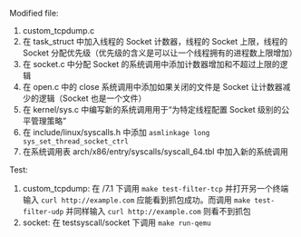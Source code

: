Modified file:
1. custom_tcpdump.c
2. 在 task_struct 中加入线程的 Socket 计数器，线程的 Socket 上限，线程的 Socket 分配优先级（优先级的含义是可以让一个线程拥有的进程数上限增加）
3. 在 socket.c 中分配 Socket 的系统调用中添加计数器增加和不超过上限的逻辑
4. 在 open.c 中的 close 系统调用中添加如果关闭的文件是 Socket 让计数器减少的逻辑（Socket 也是一个文件）
5. 在 kernel/sys.c 中编写新的系统调用用于“为特定线程配置 Socket 级别的公平管理策略”
6. 在 include/linux/syscalls.h 中添加 ``asmlinkage long sys_set_thread_socket_ctrl``
7. 在系统调用表 arch/x86/entry/syscalls/syscall_64.tbl 中加入新的系统调用


Test:
1. custom_tcpdump: 在 /7.1 下调用 ``make test-filter-tcp`` 并打开另一个终端输入 ``curl http://example.com`` 应能看到抓包成功。而调用 ``make test-filter-udp`` 并同样输入 ``curl http://example.com`` 则看不到抓包
2. socket: 在 testsyscall/socket 下调用 ``make run-qemu``
